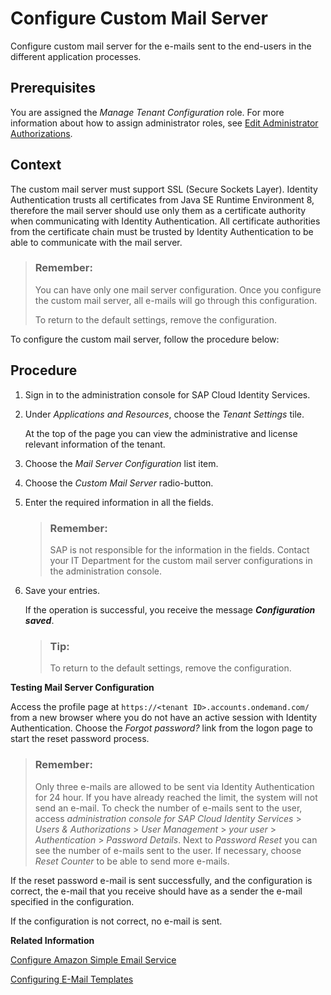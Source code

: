 <!-- loio56cab62fe326483b83a64271f60fef0b -->

# Configure Custom Mail Server

Configure custom mail server for the e-mails sent to the end-users in the different application processes.



<a name="loio56cab62fe326483b83a64271f60fef0b__prereq_nht_ncc_ffb"/>

## Prerequisites

You are assigned the *Manage Tenant Configuration* role. For more information about how to assign administrator roles, see [Edit Administrator Authorizations](edit-administrator-authorizations-86ee374.md).



## Context

The custom mail server must support SSL \(Secure Sockets Layer\). Identity Authentication trusts all certificates from Java SE Runtime Environment 8, therefore the mail server should use only them as a certificate authority when communicating with Identity Authentication. All certificate authorities from the certificate chain must be trusted by Identity Authentication to be able to communicate with the mail server.

> ### Remember:  
> You can have only one mail server configuration. Once you configure the custom mail server, all e-mails will go through this configuration.
> 
> To return to the default settings, remove the configuration.

To configure the custom mail server, follow the procedure below:



## Procedure

1.  Sign in to the administration console for SAP Cloud Identity Services.

2.  Under *Applications and Resources*, choose the *Tenant Settings* tile.

    At the top of the page you can view the administrative and license relevant information of the tenant.

3.  Choose the *Mail Server Configuration* list item.

4.  Choose the *Custom Mail Server* radio-button.

5.  Enter the required information in all the fields.

    > ### Remember:  
    > SAP is not responsible for the information in the fields. Contact your IT Department for the custom mail server configurations in the administration console.

6.  Save your entries.

    If the operation is successful, you receive the message ***Configuration saved***.

    > ### Tip:  
    > To return to the default settings, remove the configuration.




**Testing Mail Server Configuration**

Access the profile page at `https://<tenant ID>.accounts.ondemand.com/` from a new browser where you do not have an active session with Identity Authentication. Choose the *Forgot password?* link from the logon page to start the reset password process.

> ### Remember:  
> Only three e-mails are allowed to be sent via Identity Authentication for 24 hour. If you have already reached the limit, the system will not send an e-mail. To check the number of e-mails sent to the user, access *administration console for SAP Cloud Identity Services* \> *Users & Authorizations* \> *User Management* \> *your user* \> *Authentication* \> *Password Details*. Next to *Password Reset* you can see the number of e-mails sent to the user. If necessary, choose *Reset Counter* to be able to send more e-mails.

If the reset password e-mail is sent successfully, and the configuration is correct, the e-mail that you receive should have as a sender the e-mail specified in the configuration.

If the configuration is not correct, no e-mail is sent.

**Related Information**  


[Configure Amazon Simple Email Service](configure-amazon-simple-email-service-9153d6e.md "Configure mail server for the e-mails sent to the end users in the different application processes.")

[Configuring E-Mail Templates](configuring-e-mail-templates-b2afbcd.md "Tenant administrators can use the default or a custom e-mail template set for the application processes.")

